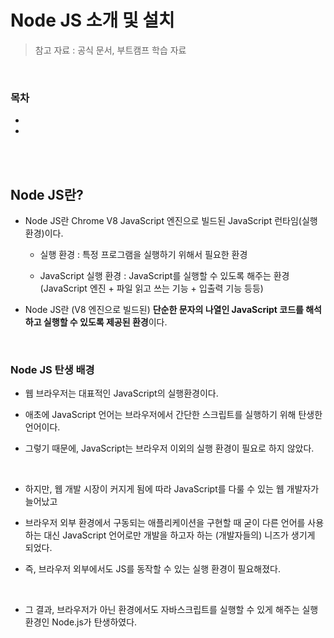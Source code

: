 # Node JS 소개 및 설치

> 참고 자료 : 공식 문서, 부트캠프 학습 자료

<br/>

### 목차

- <a href=""></a>
- <a href=""></a>

<br/><br/>

## Node JS란?

- Node JS란 Chrome V8 JavaScript 엔진으로 빌드된 JavaScript 런타임(실행 환경)이다.

  - 실행 환경 : 특정 프로그램을 실행하기 위해서 필요한 환경

  - JavaScript 실행 환경 : JavaScript를 실행할 수 있도록 해주는 환경  
    (JavaScript 엔진 + 파일 읽고 쓰는 기능 + 입출력 기능 등등)

- Node JS란 (V8 엔진으로 빌드된) <strong>단순한 문자의 나열인 JavaScript 코드를 해석하고 실행할 수 있도록 제공된 환경</strong>이다.

<br/>

### Node JS 탄생 배경

- 웹 브라우저는 대표적인 JavaScript의 실행환경이다.

- 애초에 JavaScript 언어는 브라우저에서 간단한 스크립트를 실행하기 위해 탄생한 언어이다.

- 그렇기 때문에, JavaScript는 브라우저 이외의 실행 환경이 필요로 하지 않았다.

<br/>

- 하지만, 웹 개발 시장이 커지게 됨에 따라 JavaScript를 다룰 수 있는 웹 개발자가 늘어났고

- 브라우저 외부 환경에서 구동되는 애플리케이션을 구현할 때 굳이 다른 언어를 사용하는 대신 JavaScript 언어로만 개발을 하고자 하는 (개발자들의) 니즈가 생기게 되었다.

- 즉, 브라우저 외부에서도 JS를 동작할 수 있는 실행 환경이 필요해졌다.

<br/>

- 그 결과, 브라우저가 아닌 환경에서도 자바스크립트를 실행할 수 있게 해주는 실행환경인 Node.js가 탄생하였다.
